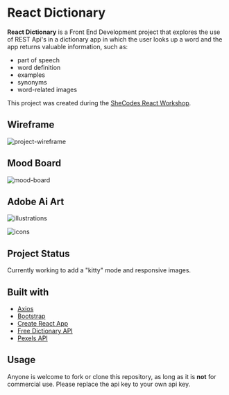# React Dictionary

**React Dictionary** is a Front End Development project that explores the use of REST Api's in a dictionary app in which the user looks up a word and the app returns valuable information, such as:

- part of speech
- word definition
- examples
- synonyms
- word-related images

This project was created during the [SheCodes React Workshop](https://www.shecodes.io/).

## Wireframe

![project-wireframe]("./src/img/wireframe.png")

## Mood Board

![mood-board]("./src/img/mood-board.png")

## Adobe Ai Art

![illustrations]("./src/img/illustrations.png")

![icons]("./src/img/icons.png")

## Project Status

Currently working to add a "kitty" mode and responsive images.

## Built with

- [Axios](https://github.com/axios/axios)
- [Bootstrap](https://getbootstrap.com/)
- [Create React App](https://create-react-app.dev/)
- [Free Dictionary API](https://dictionaryapi.dev/)
- [Pexels API](https://www.pexels.com/api/documentation/)

## Usage

Anyone is welcome to fork or clone this repository, as long as it is **not** for commercial use. Please replace the api key to your own api key.
